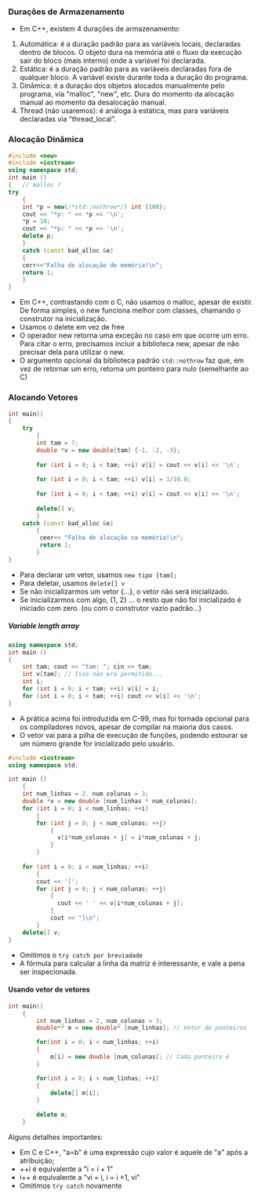 ### Durações de Armazenamento
- Em C++, existem 4 durações de armazenamento:

1. Automática: é a duração padrão para as variáveis locais, declaradas dentro de blocos. O objeto dura na memória até o fluxo da execução sair do bloco (mais interno) onde a variável foi declarada.
2. Estática: é a duração padrão para as variáveis declaradas fora de qualquer bloco. A variável existe durante toda a duração do programa.
3. Dinâmica: é a duração dos objetos alocados manualmente pelo programa, via "malloc", "new", etc. Dura do momento da alocação manual ao momento da desalocação manual.
4. Thread (não usaremos): é análoga à estática, mas para variáveis declaradas via "thread_local".

### Alocação Dinâmica

```cpp
#include <new>
#include <iostream>
using namespace std;
int main ()
{   // malloc ?
try
	{
	int *p = new(/*std::nothrow*/) int {100};
	cout << "*p: " << *p << '\n';
	*p = 10;
	cout << "*p: " << *p << '\n';
	delete p;
	}
	catch (const bad_alloc &e)
	{
	cerr<<"Falha de alocação de memória!\n";
	return 1;
	}
}
```

- Em C++, contrastando com o C, não usamos o malloc, apesar de existir. De forma simples, o new funciona melhor com classes, chamando o construtor na inicialização.
- Usamos o delete em vez de free
- O operador new retorna uma exceção no caso em que ocorre um erro. Para citar o erro, precisamos incluir a biblioteca new, apesar de não precisar dela para utilizar o new.
- O argumento opcional da biblioteca padrão `std::nothrow` faz que, em vez de retornar um erro, retorna um ponteiro para nulo (semelhante ao C)

### Alocando Vetores

```cpp
int main()
{
	try
		{
		int tam = 7;
		double *v = new double[tam] {-1, -2, -3};
		
		for (int i = 0; i < tam; ++i) v[i] = cout << v[i] << '\n';
		
		for (int i = 0; i < tam; ++i) v[i] = 1/10.0;
		
		for (int i = 0; i < tam; ++i) v[i] = cout << v[i] << '\n';
		
		delete[] v;
		}
	catch (const bad_alloc &e)
		{
		 ceer<< "Falha de alocação na memória!\n";
		 return 1;
		}
}
```

- Para declarar um vetor, usamos `new tipo [tam];`
- Para deletar, usamos `delete[] v`
- Se não inicializarmos um vetor {...}, o vetor não será inicializado.
- Se inicializarmos com algo, {1, 2} ... o resto que não foi inicializado é iniciado com zero. (ou com o construtor vazio padrão...)


##### Variable length array

```cpp
using namespace std;
int main ()
{
	int tam; cout << "tam: "; cin >> tam;
	int v[tam]; // Isso não era permitido...
	int i;
	for (int i = 0; i < tam; ++i) v[i] = i;
	for (int i = 0; i < tam; ++i) cout << v[i] << '\n';
}
```

-  A prática acima foi introduzida em C-99, mas foi tornada opcional para os compiladores novos, apesar de compilar na maioria dos casos.
- O vetor vai para a pilha de execução de funções, podendo estourar se um número grande for inicializado pelo usuário.

```cpp
#include <iostream>
using namespace std;

int main ()
	{
	int num_linhas = 2. num colunas = 3;
	double *v = new double [num_linhas * num_colunas];
	for (int i = 0; i < num_linhas; ++i)
		{
		for (int j = 0; j < num_colunas; ++j)
			{
			  v[i*num_colunas + j] = i*num_colunas + j;
			}
		}
		
	for (int i = 0; i < num_linhas; ++i)
		{
		cout << '[';
		for (int j = 0; j < num_colunas; ++j)
			{
			  cout << ' ' << v[i*num_colunas + j];
			}
			cout << "]\n";
		}
	delete[] v;
}
```

- Omitimos o `try catch por breviadade`
- A fórmula para calcular a linha da matriz é interessante, e vale a pena ser inspecionada.
#### Usando vetor de vetores


```cpp
int main()
	{
		int num_linhas = 2, num_colunas = 3;
		double** m = new double* [num_linhas]; // Vetor de ponteiros

		for(int i = 0; i < num_linhas; ++i)
		{
			m[i] = new double [num_colunas]; // Cada ponteiro é 
		}

		for(int i = 0; i < num_linhas; ++i)
		{
			delete[] m[i];
		}
		
		delete m;	
	}
```

Alguns detalhes importantes:
- Em C e C++, "a=b" é uma expressão cujo valor é aquele de "a" após a atribuição;
- ++i é equivalente a "i = i + 1"
- i++ é equivalente a "vi = i,  i = i +1, vi"
- Omitimos `try catch` novamente